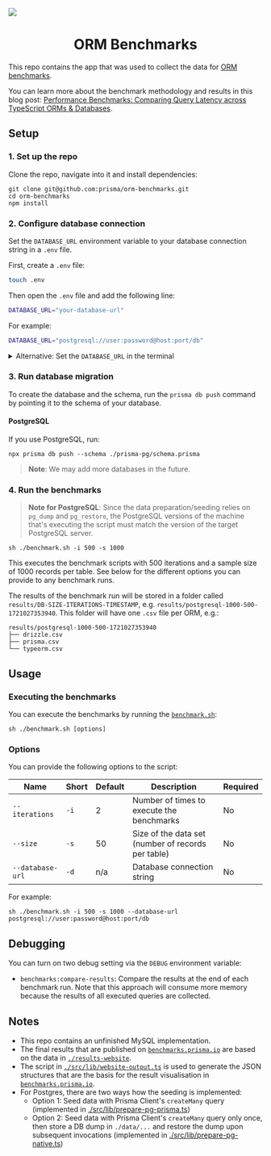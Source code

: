 ![](./header.png)

<div align="center">
  <h1>ORM Benchmarks</h1>
</div>

This repo contains the app that was used to collect the data for [ORM benchmarks](https://benchmarks.prisma.io). 

You can learn more about the benchmark methodology and results in this blog post: [Performance Benchmarks: Comparing Query Latency across TypeScript ORMs & Databases](https://www.prisma.io/blog/performance-benchmarks-comparing-query-latency-across-typescript-orms-and-databases).

## Setup

### 1. Set up the repo

Clone the repo, navigate into it and install dependencies:

```
git clone git@github.com:prisma/orm-benchmarks.git
cd orm-benchmarks
npm install
```

### 2. Configure database connection

Set the `DATABASE_URL` environment variable to your database connection string in a `.env` file.

First, create a `.env` file:

```bash
touch .env
```

Then open the `.env` file and add the following line:

```bash
DATABASE_URL="your-database-url"
```

For example:

```bash
DATABASE_URL="postgresql://user:password@host:port/db"
```

<details><summary>Alternative: Set the <code>DATABASE_URL</code> in the terminal</summary>

Alternatively, you can set the `DATABASE_URL` in the terminal:

```bash
export DATABASE_URL="postgresql://user:password@host:port/db"
```

</details>

### 3. Run database migration

To create the database and the schema, run the `prisma db push` command by pointing it to the schema of your database.

#### PostgreSQL

If you use PostgreSQL, run:

```
npx prisma db push --schema ./prisma-pg/schema.prisma
```

> **Note**: We may add more databases in the future.

### 4. Run the benchmarks

> **Note for PostgreSQL**: Since the data preparation/seeding relies on `pg_dump` and `pg_restore`, the PostgreSQL versions of the machine that's executing the script must match the version of the target PostgreSQL server.

```
sh ./benchmark.sh -i 500 -s 1000 
```

This executes the benchmark scripts with 500 iterations and a sample size of 1000 records per table. See below for the different options you can provide to any benchmark runs.

The results of the benchmark run will be stored in a folder called `results/DB-SIZE-ITERATIONS-TIMESTAMP`, e.g. `results/postgresql-1000-500-1721027353940`. This folder will have one `.csv` file per ORM, e.g.:

```
results/postgresql-1000-500-1721027353940
├── drizzle.csv
├── prisma.csv
└── typeorm.csv
```

## Usage

### Executing the benchmarks

You can execute the benchmarks by running the [`benchmark.sh`](./benchmark.sh):

```
sh ./benchmark.sh [options]
```

### Options

You can provide the following options to the script:

| Name             | Short | Default | Description                                        | Required |
| ---------------- | ----- | ------- | -------------------------------------------------- | -------- |
| `--iterations`   | `-i`  | 2       | Number of times to execute the benchmarks          | No       |
| `--size`         | `-s`  | 50      | Size of the data set (number of records per table) | No       |
| `--database-url` | `-d`  | n/a     | Database connection string                         | No       |

For example:

```
sh ./benchmark.sh -i 500 -s 1000 --database-url postgresql://user:password@host:port/db
```

## Debugging

You can turn on two debug setting via the `DEBUG` environment variable:

- `benchmarks:compare-results`: Compare the results at the end of each benchmark run. Note that this approach will consume more memory because the results of all executed queries are collected.

## Notes

- This repo contains an unfinished MySQL implementation.
- The final results that are published on [`benchmarks.prisma.io`](https://benchmarks.prisma.io) are based on the data in [`./results-website`](./results-website).
- The script in [`./src/lib/website-output.ts`](./src/lib/website-output.ts) is used to generate the JSON structures that are the basis for the result visualisation in [`benchmarks.prisma.io`](https://benchmarks.prisma.io).
- For Postgres, there are two ways how the seeding is implemented:
  - Option 1: Seed data with Prisma Client's `createMany` query (implemented in [./src/lib/prepare-pg-prisma.ts](./src/lib/prepare-pg-prisma.ts))
  - Option 2: Seed data with Prisma Client's `createMany` query only once, then store a DB dump in `./data/...` and restore the dump upon subsequent invocations (implemented in [./src/lib/prepare-pg-native.ts](./src/lib/prepare-pg-native.ts))